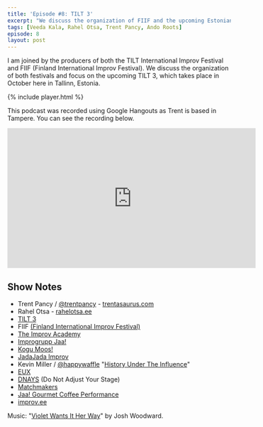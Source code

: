 ```yaml
---
title: 'Episode #8: TILT 3'
excerpt: "We discuss the organization of FIIF and the upcoming Estonian improv festival TILT 3 (2015)"
tags: [Veeda Kala, Rahel Otsa, Trent Pancy, Ando Roots]
episode: 8
layout: post
---
```


I am joined by the producers of both the TILT International Improv Festival and FIIF (Finland International Improv Festival). We discuss the organization of both festivals and focus on the upcoming TILT 3, which takes place in October here in Tallinn, Estonia.

{% include player.html %}

This podcast was recorded using Google Hangouts as Trent is based in Tampere. You can see the recording below.

<iframe width="560" height="315" src="https://www.youtube.com/embed/T1ST-KuZrhs" frameborder="0" allowfullscreen></iframe>

## Show Notes

- Trent Pancy / [@trentpancy](https://twitter.com/trentpancy) - [trentasaurus.com](http://www.trentasaurus.com)
- Rahel Otsa - [rahelotsa.ee](http://rahelotsa.ee)
- [TILT 3](http://improfestival.ee)
- FIIF [(Finland International Improv Festival)](http://www.finlandimprovfestival.com)
- [The Improv Academy](http://theimprovacademy.com)
- [Improgrupp Jaa!](http://jaa.ee)
- [Kogu Moos!](http://improv.ee/trupid/kogu-moos)
- [JadaJada Improv](http://www.jadajadaimprov.com)
- Kevin Miller / [@happywaffle](https://twitter.com/happywaffle) "[History Under The Influence](https://www.facebook.com/historyundertheinfluence)"
- [EUX](http://www.euximpro.fr/about-the-ensemble)
- [DNAYS](http://www.dnays.com) (Do Not Adjust Your Stage)
- [Matchmakers](https://www.facebook.com/pages/Improv-SHOW-Matchmakers/682311398509364?sk=timeline)
- [Jaa! Gourmet Coffee Performance](http://improv.ee/events/improgrupp-jaa-citys-2)
- [improv.ee](http://improv.ee)

Music: "[Violet Wants It Her Way](http://www.joshwoodward.com/song/VioletWantsItHerWay)" by Josh Woodward.